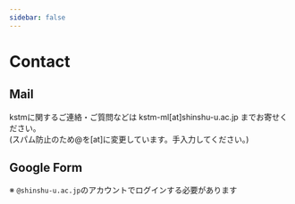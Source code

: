 ```yaml
---
sidebar: false
---
```


# Contact

## Mail

kstmに関するご連絡・ご質問などは kstm-ml[at]shinshu-u.ac.jp までお寄せください。  
(スパム防止のため@を[at]に変更しています。手入力してください。)

## Google Form

※ `@shinshu-u.ac.jp`のアカウントでログインする必要があります

<ContactForm />